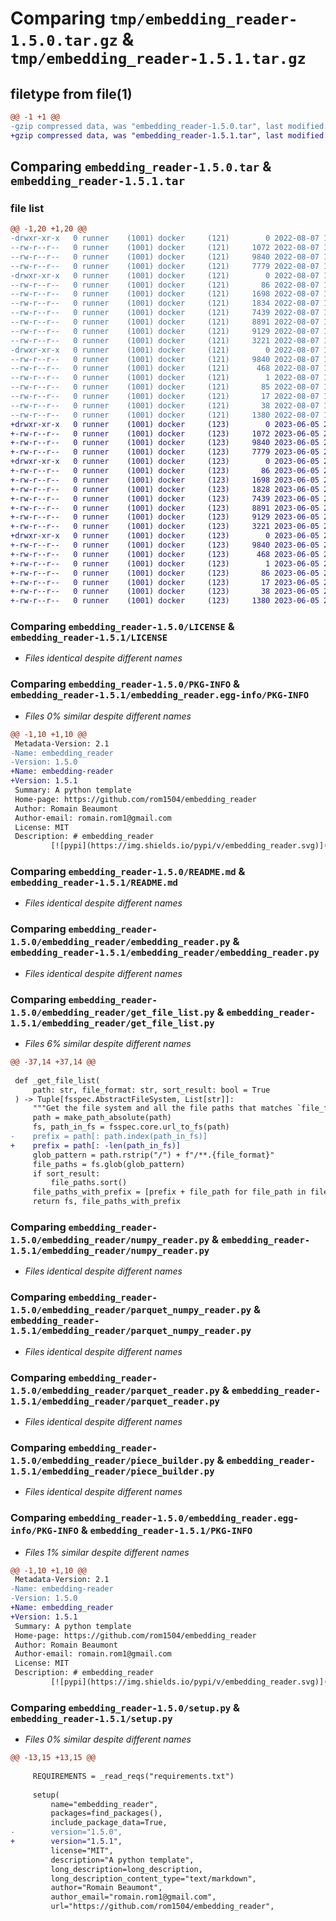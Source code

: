 # Comparing `tmp/embedding_reader-1.5.0.tar.gz` & `tmp/embedding_reader-1.5.1.tar.gz`

## filetype from file(1)

```diff
@@ -1 +1 @@
-gzip compressed data, was "embedding_reader-1.5.0.tar", last modified: Sun Aug  7 13:27:42 2022, max compression
+gzip compressed data, was "embedding_reader-1.5.1.tar", last modified: Mon Jun  5 21:59:50 2023, max compression
```

## Comparing `embedding_reader-1.5.0.tar` & `embedding_reader-1.5.1.tar`

### file list

```diff
@@ -1,20 +1,20 @@
-drwxr-xr-x   0 runner    (1001) docker     (121)        0 2022-08-07 13:27:42.764590 embedding_reader-1.5.0/
--rw-r--r--   0 runner    (1001) docker     (121)     1072 2022-08-07 13:26:59.000000 embedding_reader-1.5.0/LICENSE
--rw-r--r--   0 runner    (1001) docker     (121)     9840 2022-08-07 13:27:42.764590 embedding_reader-1.5.0/PKG-INFO
--rw-r--r--   0 runner    (1001) docker     (121)     7779 2022-08-07 13:26:59.000000 embedding_reader-1.5.0/README.md
-drwxr-xr-x   0 runner    (1001) docker     (121)        0 2022-08-07 13:27:42.760590 embedding_reader-1.5.0/embedding_reader/
--rw-r--r--   0 runner    (1001) docker     (121)       86 2022-08-07 13:26:59.000000 embedding_reader-1.5.0/embedding_reader/__init__.py
--rw-r--r--   0 runner    (1001) docker     (121)     1698 2022-08-07 13:26:59.000000 embedding_reader-1.5.0/embedding_reader/embedding_reader.py
--rw-r--r--   0 runner    (1001) docker     (121)     1834 2022-08-07 13:26:59.000000 embedding_reader-1.5.0/embedding_reader/get_file_list.py
--rw-r--r--   0 runner    (1001) docker     (121)     7439 2022-08-07 13:26:59.000000 embedding_reader-1.5.0/embedding_reader/numpy_reader.py
--rw-r--r--   0 runner    (1001) docker     (121)     8891 2022-08-07 13:26:59.000000 embedding_reader-1.5.0/embedding_reader/parquet_numpy_reader.py
--rw-r--r--   0 runner    (1001) docker     (121)     9129 2022-08-07 13:26:59.000000 embedding_reader-1.5.0/embedding_reader/parquet_reader.py
--rw-r--r--   0 runner    (1001) docker     (121)     3221 2022-08-07 13:26:59.000000 embedding_reader-1.5.0/embedding_reader/piece_builder.py
-drwxr-xr-x   0 runner    (1001) docker     (121)        0 2022-08-07 13:27:42.760590 embedding_reader-1.5.0/embedding_reader.egg-info/
--rw-r--r--   0 runner    (1001) docker     (121)     9840 2022-08-07 13:27:42.000000 embedding_reader-1.5.0/embedding_reader.egg-info/PKG-INFO
--rw-r--r--   0 runner    (1001) docker     (121)      468 2022-08-07 13:27:42.000000 embedding_reader-1.5.0/embedding_reader.egg-info/SOURCES.txt
--rw-r--r--   0 runner    (1001) docker     (121)        1 2022-08-07 13:27:42.000000 embedding_reader-1.5.0/embedding_reader.egg-info/dependency_links.txt
--rw-r--r--   0 runner    (1001) docker     (121)       85 2022-08-07 13:27:42.000000 embedding_reader-1.5.0/embedding_reader.egg-info/requires.txt
--rw-r--r--   0 runner    (1001) docker     (121)       17 2022-08-07 13:27:42.000000 embedding_reader-1.5.0/embedding_reader.egg-info/top_level.txt
--rw-r--r--   0 runner    (1001) docker     (121)       38 2022-08-07 13:27:42.764590 embedding_reader-1.5.0/setup.cfg
--rw-r--r--   0 runner    (1001) docker     (121)     1380 2022-08-07 13:26:59.000000 embedding_reader-1.5.0/setup.py
+drwxr-xr-x   0 runner    (1001) docker     (123)        0 2023-06-05 21:59:50.848472 embedding_reader-1.5.1/
+-rw-r--r--   0 runner    (1001) docker     (123)     1072 2023-06-05 21:59:01.000000 embedding_reader-1.5.1/LICENSE
+-rw-r--r--   0 runner    (1001) docker     (123)     9840 2023-06-05 21:59:50.848472 embedding_reader-1.5.1/PKG-INFO
+-rw-r--r--   0 runner    (1001) docker     (123)     7779 2023-06-05 21:59:01.000000 embedding_reader-1.5.1/README.md
+drwxr-xr-x   0 runner    (1001) docker     (123)        0 2023-06-05 21:59:50.848472 embedding_reader-1.5.1/embedding_reader/
+-rw-r--r--   0 runner    (1001) docker     (123)       86 2023-06-05 21:59:01.000000 embedding_reader-1.5.1/embedding_reader/__init__.py
+-rw-r--r--   0 runner    (1001) docker     (123)     1698 2023-06-05 21:59:01.000000 embedding_reader-1.5.1/embedding_reader/embedding_reader.py
+-rw-r--r--   0 runner    (1001) docker     (123)     1828 2023-06-05 21:59:01.000000 embedding_reader-1.5.1/embedding_reader/get_file_list.py
+-rw-r--r--   0 runner    (1001) docker     (123)     7439 2023-06-05 21:59:01.000000 embedding_reader-1.5.1/embedding_reader/numpy_reader.py
+-rw-r--r--   0 runner    (1001) docker     (123)     8891 2023-06-05 21:59:01.000000 embedding_reader-1.5.1/embedding_reader/parquet_numpy_reader.py
+-rw-r--r--   0 runner    (1001) docker     (123)     9129 2023-06-05 21:59:01.000000 embedding_reader-1.5.1/embedding_reader/parquet_reader.py
+-rw-r--r--   0 runner    (1001) docker     (123)     3221 2023-06-05 21:59:01.000000 embedding_reader-1.5.1/embedding_reader/piece_builder.py
+drwxr-xr-x   0 runner    (1001) docker     (123)        0 2023-06-05 21:59:50.848472 embedding_reader-1.5.1/embedding_reader.egg-info/
+-rw-r--r--   0 runner    (1001) docker     (123)     9840 2023-06-05 21:59:50.000000 embedding_reader-1.5.1/embedding_reader.egg-info/PKG-INFO
+-rw-r--r--   0 runner    (1001) docker     (123)      468 2023-06-05 21:59:50.000000 embedding_reader-1.5.1/embedding_reader.egg-info/SOURCES.txt
+-rw-r--r--   0 runner    (1001) docker     (123)        1 2023-06-05 21:59:50.000000 embedding_reader-1.5.1/embedding_reader.egg-info/dependency_links.txt
+-rw-r--r--   0 runner    (1001) docker     (123)       86 2023-06-05 21:59:50.000000 embedding_reader-1.5.1/embedding_reader.egg-info/requires.txt
+-rw-r--r--   0 runner    (1001) docker     (123)       17 2023-06-05 21:59:50.000000 embedding_reader-1.5.1/embedding_reader.egg-info/top_level.txt
+-rw-r--r--   0 runner    (1001) docker     (123)       38 2023-06-05 21:59:50.848472 embedding_reader-1.5.1/setup.cfg
+-rw-r--r--   0 runner    (1001) docker     (123)     1380 2023-06-05 21:59:01.000000 embedding_reader-1.5.1/setup.py
```

### Comparing `embedding_reader-1.5.0/LICENSE` & `embedding_reader-1.5.1/LICENSE`

 * *Files identical despite different names*

### Comparing `embedding_reader-1.5.0/PKG-INFO` & `embedding_reader-1.5.1/embedding_reader.egg-info/PKG-INFO`

 * *Files 0% similar despite different names*

```diff
@@ -1,10 +1,10 @@
 Metadata-Version: 2.1
-Name: embedding_reader
-Version: 1.5.0
+Name: embedding-reader
+Version: 1.5.1
 Summary: A python template
 Home-page: https://github.com/rom1504/embedding_reader
 Author: Romain Beaumont
 Author-email: romain.rom1@gmail.com
 License: MIT
 Description: # embedding_reader
         [![pypi](https://img.shields.io/pypi/v/embedding_reader.svg)](https://pypi.python.org/pypi/embedding_reader)
```

### Comparing `embedding_reader-1.5.0/README.md` & `embedding_reader-1.5.1/README.md`

 * *Files identical despite different names*

### Comparing `embedding_reader-1.5.0/embedding_reader/embedding_reader.py` & `embedding_reader-1.5.1/embedding_reader/embedding_reader.py`

 * *Files identical despite different names*

### Comparing `embedding_reader-1.5.0/embedding_reader/get_file_list.py` & `embedding_reader-1.5.1/embedding_reader/get_file_list.py`

 * *Files 6% similar despite different names*

```diff
@@ -37,14 +37,14 @@
 
 def _get_file_list(
     path: str, file_format: str, sort_result: bool = True
 ) -> Tuple[fsspec.AbstractFileSystem, List[str]]:
     """Get the file system and all the file paths that matches `file_format` given a single path."""
     path = make_path_absolute(path)
     fs, path_in_fs = fsspec.core.url_to_fs(path)
-    prefix = path[: path.index(path_in_fs)]
+    prefix = path[: -len(path_in_fs)]
     glob_pattern = path.rstrip("/") + f"/**.{file_format}"
     file_paths = fs.glob(glob_pattern)
     if sort_result:
         file_paths.sort()
     file_paths_with_prefix = [prefix + file_path for file_path in file_paths]
     return fs, file_paths_with_prefix
```

### Comparing `embedding_reader-1.5.0/embedding_reader/numpy_reader.py` & `embedding_reader-1.5.1/embedding_reader/numpy_reader.py`

 * *Files identical despite different names*

### Comparing `embedding_reader-1.5.0/embedding_reader/parquet_numpy_reader.py` & `embedding_reader-1.5.1/embedding_reader/parquet_numpy_reader.py`

 * *Files identical despite different names*

### Comparing `embedding_reader-1.5.0/embedding_reader/parquet_reader.py` & `embedding_reader-1.5.1/embedding_reader/parquet_reader.py`

 * *Files identical despite different names*

### Comparing `embedding_reader-1.5.0/embedding_reader/piece_builder.py` & `embedding_reader-1.5.1/embedding_reader/piece_builder.py`

 * *Files identical despite different names*

### Comparing `embedding_reader-1.5.0/embedding_reader.egg-info/PKG-INFO` & `embedding_reader-1.5.1/PKG-INFO`

 * *Files 1% similar despite different names*

```diff
@@ -1,10 +1,10 @@
 Metadata-Version: 2.1
-Name: embedding-reader
-Version: 1.5.0
+Name: embedding_reader
+Version: 1.5.1
 Summary: A python template
 Home-page: https://github.com/rom1504/embedding_reader
 Author: Romain Beaumont
 Author-email: romain.rom1@gmail.com
 License: MIT
 Description: # embedding_reader
         [![pypi](https://img.shields.io/pypi/v/embedding_reader.svg)](https://pypi.python.org/pypi/embedding_reader)
```

### Comparing `embedding_reader-1.5.0/setup.py` & `embedding_reader-1.5.1/setup.py`

 * *Files 0% similar despite different names*

```diff
@@ -13,15 +13,15 @@
 
     REQUIREMENTS = _read_reqs("requirements.txt")
 
     setup(
         name="embedding_reader",
         packages=find_packages(),
         include_package_data=True,
-        version="1.5.0",
+        version="1.5.1",
         license="MIT",
         description="A python template",
         long_description=long_description,
         long_description_content_type="text/markdown",
         author="Romain Beaumont",
         author_email="romain.rom1@gmail.com",
         url="https://github.com/rom1504/embedding_reader",
```


